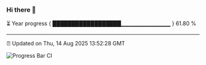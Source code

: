 ### Hi there 👋

⏳ Year progress { ██████████████████▁▁▁▁▁▁▁▁▁▁▁▁ } 61.80 %

---

⏰ Updated on Thu, 14 Aug 2025 13:52:28 GMT

![Progress Bar CI](https://github.com/IshwaranRudhara/GIT-ACTION/workflows/Progress%20Bar%20CI/badge.svg)
